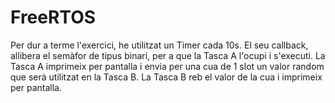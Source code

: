 # FreeRTOS

Per dur a terme l'exercici, he utilitzat un Timer cada 10s. El seu callback, allibera el semàfor de tipus  binari, per a que la Tasca A l'ocupi i s'executi. 
La Tasca A imprimeix per pantalla i envia per una cua de 1 slot un valor random que serà utilitzat en la Tasca B. La Tasca B reb el valor de la cua i imprimeix per pantalla. 
